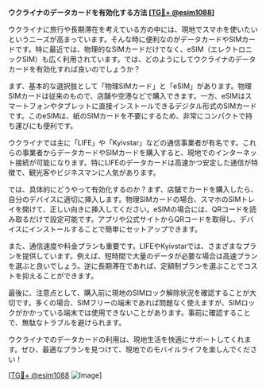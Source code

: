 **ウクライナのデータカードを有効化する方法 [[TG💪+ @esim1088](https://t.me/s/esim1088)]**

ウクライナに旅行や長期滞在を考えている方の中には、現地でスマホを使いたいというニーズが高まっています。そんな時に便利なのがデータカードやSIMカードです。特に最近では、物理的なSIMカードだけでなく、eSIM（エレクトロニックSIM）も広く利用されています。では、どのようにしてウクライナのデータカードを有効化すれば良いのでしょうか？

まず、基本的な選択肢として「物理SIMカード」と「eSIM」があります。物理SIMカードは従来のもので、店舗や空港などで購入できます。一方、eSIMはスマートフォンやタブレットに直接インストールできるデジタル形式のSIMカードです。このeSIMは、紙のSIMカードを不要にするため、非常にコンパクトで持ち運びにも便利です。

ウクライナでは主に「LIFE」や「Kyivstar」などの通信事業者が有名です。これらの事業者からデータカードやSIMカードを購入すると、現地でのインターネット接続が可能になります。特にLIFEのデータカードは高速かつ安定した通信が特徴で、観光客やビジネスマンに人気があります。

では、具体的にどうやって有効化するのか？まず、店舗でカードを購入したら、自分のデバイスに適切に挿入します。物理SIMカードの場合、スマホのSIMトレイを開けて、正しい向きに挿入してください。eSIMの場合には、QRコードを読み取るだけで設定可能です。アプリや公式サイトからQRコードを取得し、デバイスにインストールすることで簡単にセットアップできます。

また、通信速度や料金プランも重要です。LIFEやKyivstarでは、さまざまなプランを提供しています。例えば、短時間で大量のデータが必要な場合は高速プランを選ぶと良いでしょう。逆に長期滞在であれば、定額制プランを選ぶことでコストを抑えることができます。

最後に、注意点として、購入前に現地のSIMロック解除状況を確認することが大切です。多くの場合、SIMフリーの端末であれば問題なく使えますが、SIMロックがかかっている端末では使用できないことがあります。事前に確認することで、無駄なトラブルを避けられます。

ウクライナでのデータカードの利用は、現地生活を快適にサポートしてくれます。ぜひ、最適なプランを見つけて、現地でのモバイルライフを楽しんでください！

[[TG💪+ @esim1088](https://t.me/s/esim1088) ![Image](https://i.postimg.cc/Y0z9fWf4/image.png)]